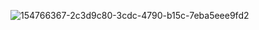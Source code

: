 ![154766367-2c3d9c80-3cdc-4790-b15c-7eba5eee9fd2](https://github.com/Endriw54/Endriw54/assets/127256870/e2cc54c6-7095-41d8-bc6e-909345fcd7b7)
